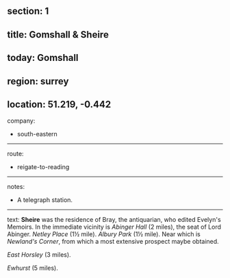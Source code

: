 section: 1
----
title: Gomshall & Sheire
----
today: Gomshall
----
region: surrey
----
location: 51.219, -0.442
----
company:
- south-eastern
----
route:
- reigate-to-reading
----
notes:
- A telegraph station.
----
text: **Sheire** was the residence of Bray, the antiquarian, who edited Evelyn's Memoirs. In the immediate vicinity is *Abinger Hall* (2 miles), the seat of Lord Abinger. *Netley Place* (1½ mile). *Albury Park* (1½ mile). Near which is *Newland's Corner*, from which a most extensive prospect maybe obtained.

*East Horsley* (3 miles).

*Ewhurst* (5 miles).
